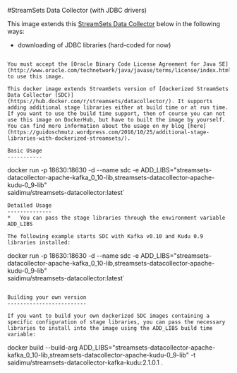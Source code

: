 #StreamSets Data Collector (with JDBC drivers)

This image extends this [StreamSets Data Collector](https://github.com/TrivadisBDS/dockerfiles/tree/master/streamsets) below in the following ways:

- downloading of JDBC libraries (hard-coded for now)

```

You must accept the [Oracle Binary Code License Agreement for Java SE](http://www.oracle.com/technetwork/java/javase/terms/license/index.html) to use this image.

This docker image extends StreamSets version of [dockerized StreamSets Data Collector (SDC)](https://hub.docker.com/r/streamsets/datacollector/). It supports adding additional stage libraries either at build time or at run time. If you want to use the build time support, then of course you can not use this image on DockerHub, but have to built the image by yourself.
You can find more information about the usage on my blog [here](https://guidoschmutz.wordpress.com/2016/10/25/additional-stage-libraries-with-dockerized-streamsets/).

Basic Usage
-----------
```
docker run -p 18630:18630 -d
           --name sdc
           -e ADD_LIBS="streamsets-datacollector-apache-kafka_0_10-lib,streamsets-datacollector-apache-kudu-0_9-lib"     
           saidimu/streamsets-datacollector:latest`
```
Detailed Usage
--------------
*   You can pass the stage libraries through the environment variable ADD_LIBS

The following example starts SDC with Kafka v0.10 and Kudu 0.9 libraries installed:

```
docker run -p 18630:18630 -d
           --name sdc
           -e ADD_LIBS="streamsets-datacollector-apache-kafka_0_10-lib,streamsets-datacollector-apache-kudu-0_9-lib"     
           saidimu/streamsets-datacollector:latest`
```

Building your own version
-------------------------

If you want to build your own dockerized SDC images containing a specific configuration of stage libraries, you can pass the necessary libraries to install into the image using the ADD_LIBS build time variable:

```
docker build
     --build-arg ADD_LIBS="streamsets-datacollector-apache-kafka_0_10-lib,streamsets-datacollector-apache-kudu-0_9-lib"
     -t saidimu/streamsets-datacollector-kafka-kudu:2.1.0.1 .
```
